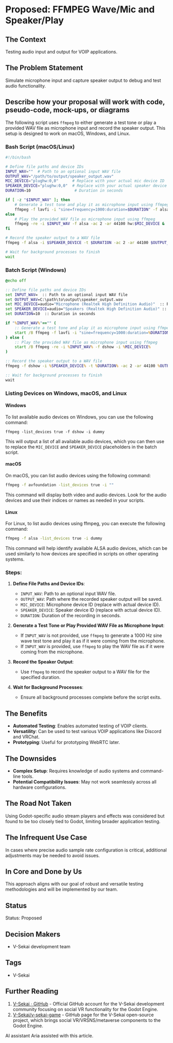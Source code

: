 # Proposed: FFMPEG Wave/Mic and Speaker/Play

## The Context

Testing audio input and output for VOIP applications.

## The Problem Statement

Simulate microphone input and capture speaker output to debug and test audio functionality.

## Describe how your proposal will work with code, pseudo-code, mock-ups, or diagrams

The following script uses `ffmpeg` to either generate a test tone or play a provided WAV file as microphone input and record the speaker output. This setup is designed to work on macOS, Windows, and Linux.

### Bash Script (macOS/Linux)

```bash
#!/bin/bash

# Define file paths and device IDs
INPUT_WAV=""  # Path to an optional input WAV file
OUTPUT_WAV="/path/to/output/speaker_output.wav"
MIC_DEVICE="plughw:0,0"      # Replace with your actual mic device ID
SPEAKER_DEVICE="plughw:0,0"  # Replace with your actual speaker device ID
DURATION=10                   # Duration in seconds

if [ -z "$INPUT_WAV" ]; then
    # Generate a test tone and play it as microphone input using ffmpeg
    ffmpeg -f lavfi -i "sine=frequency=1000:duration=$DURATION" -f alsa -ac 2 -ar 44100 hw:$MIC_DEVICE &
else
    # Play the provided WAV file as microphone input using ffmpeg
    ffmpeg -re -i $INPUT_WAV -f alsa -ac 2 -ar 44100 hw:$MIC_DEVICE &
fi

# Record the speaker output to a WAV file
ffmpeg -f alsa -i $SPEAKER_DEVICE -t $DURATION -ac 2 -ar 44100 $OUTPUT_WAV

# Wait for background processes to finish
wait
```

### Batch Script (Windows)

```bat
@echo off

:: Define file paths and device IDs
set INPUT_WAV=  :: Path to an optional input WAV file
set OUTPUT_WAV=C:\path\to\output\speaker_output.wav
set MIC_DEVICE=audio="Microphone (Realtek High Definition Audio)"  :: Replace with your actual mic device name
set SPEAKER_DEVICE=audio="Speakers (Realtek High Definition Audio)" :: Replace with your actual speaker device name
set DURATION=10  :: Duration in seconds

if "%INPUT_WAV%"=="" (
    :: Generate a test tone and play it as microphone input using ffmpeg
    start /B ffmpeg -f lavfi -i "sine=frequency=1000:duration=%DURATION%" -f dshow -i %MIC_DEVICE%
) else (
    :: Play the provided WAV file as microphone input using ffmpeg
    start /B ffmpeg -re -i %INPUT_WAV% -f dshow -i %MIC_DEVICE%
)

:: Record the speaker output to a WAV file
ffmpeg -f dshow -i %SPEAKER_DEVICE% -t %DURATION% -ac 2 -ar 44100 %OUTPUT_WAV%

:: Wait for background processes to finish
wait
```

### Listing Devices on Windows, macOS, and Linux

#### **Windows**

To list available audio devices on Windows, you can use the following command:

```batch
ffmpeg -list_devices true -f dshow -i dummy
```

This will output a list of all available audio devices, which you can then use to replace the `MIC_DEVICE` and `SPEAKER_DEVICE` placeholders in the batch script.

#### **macOS**

On macOS, you can list audio devices using the following command:

```bash
ffmpeg -f avfoundation -list_devices true -i ""
```

This command will display both video and audio devices. Look for the audio devices and use their indices or names as needed in your scripts.

#### **Linux**

For Linux, to list audio devices using ffmpeg, you can execute the following command:

```bash
ffmpeg -f alsa -list_devices true -i dummy
```

This command will help identify available ALSA audio devices, which can be used similarly to how devices are specified in scripts on other operating systems.

### Steps:

1. **Define File Paths and Device IDs**:

   - `INPUT_WAV`: Path to an optional input WAV file.
   - `OUTPUT_WAV`: Path where the recorded speaker output will be saved.
   - `MIC_DEVICE`: Microphone device ID (replace with actual device ID).
   - `SPEAKER_DEVICE`: Speaker device ID (replace with actual device ID).
   - `DURATION`: Duration of the recording in seconds.

2. **Generate a Test Tone or Play Provided WAV File as Microphone Input**:

   - If `INPUT_WAV` is not provided, use `ffmpeg` to generate a 1000 Hz sine wave test tone and play it as if it were coming from the microphone.
   - If `INPUT_WAV` is provided, use `ffmpeg` to play the WAV file as if it were coming from the microphone.

3. **Record the Speaker Output**:

   - Use `ffmpeg` to record the speaker output to a WAV file for the specified duration.

4. **Wait for Background Processes**:
   - Ensure all background processes complete before the script exits.

## The Benefits

- **Automated Testing**: Enables automated testing of VOIP clients.
- **Versatility**: Can be used to test various VOIP applications like Discord and VRChat.
- **Prototyping**: Useful for prototyping WebRTC later.

## The Downsides

- **Complex Setup**: Requires knowledge of audio systems and command-line tools.
- **Potential Compatibility Issues**: May not work seamlessly across all hardware configurations.

## The Road Not Taken

Using Godot-specific audio stream players and effects was considered but found to be too closely tied to Godot, limiting broader application testing.

## The Infrequent Use Case

In cases where precise audio sample rate configuration is critical, additional adjustments may be needed to avoid issues.

## In Core and Done by Us

This approach aligns with our goal of robust and versatile testing methodologies and will be implemented by our team.

## Status

Status: Proposed <!-- Draft | Proposed | Rejected | Accepted | Deprecated | Superseded by -->

## Decision Makers

- V-Sekai development team

## Tags

- V-Sekai

## Further Reading

1. [V-Sekai · GitHub](https://github.com/v-sekai) - Official GitHub account for the V-Sekai development community focusing on social VR functionality for the Godot Engine.
2. [V-Sekai/v-sekai-game](https://github.com/v-sekai/v-sekai-game) - GitHub page for the V-Sekai open-source project, which brings social VR/VRSNS/metaverse components to the Godot Engine.

AI assistant Aria assisted with this article.
